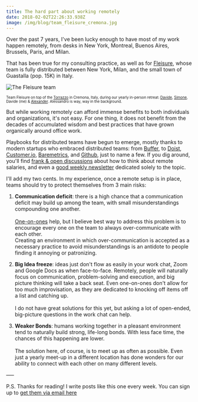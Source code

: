 ```yaml
---
title: The hard part about working remotely
date: 2018-02-02T22:26:33.938Z
image: /img/blog/team_fleisure_cremona.jpg
---
```

Over the past 7 years, I've been lucky enough to have most of my work happen remotely, from desks in New York, Montreal, Buenos Aires, Brussels, Paris, and Milan. 

<!--more-->

That has been true for my consulting practice, as well as for [Fleisure](https://weekly.fleisure.com), whose team is fully distributed between New York, Milan, and the small town of Guastalla (pop. 15K) in Italy.  

![The Fleisure team](/img/blog/team_fleisure_cremona.jpg)

<sub><sup>Team Fleisure on top of the [Torrazzo](https://en.wikipedia.org/wiki/Torrazzo_of_Cremona) in Cremona, Italy, during our yearly in-person retreat: [Davide](https://it.linkedin.com/in/davidepisauri/en), [Simone](https://tellini.info/), Davide (me) & [Alexander](https://ackushiw.com/). Alessandro is way, way in the background.</sup></sub>

But while working remotely can afford immense benefits to both individuals and organizations, it's not easy. For one thing, it does not benefit from the decades of accumulated wisdom and best practices that have grown organically around office work. 

Playbooks for distributed teams have begun to emerge, mostly thanks to modern startups who embraced distributed teams: from [Buffer](https://open.buffer.com/no-office/), to [Doist](https://blog.doist.com/https-blog-doist-com-managing-remote-teams-622521189e80), [Customer.io](https://customer.io/blog/Lessons-from-becoming-a-remote-team.html), [Baremetrics](https://baremetrics.com/blog/building-remote-team), and [Github](https://resources.github.com/webcasts/GitHub-communicating-with-remote-teams/), just to name a few. If you dig around, you'll find [frank & open discussions](https://twitter.com/joelgascoigne/status/938398704746336256) about how to think about remote salaries, and even a [good weekly newsletter](https://remotive.io/community/) dedicated solely to the topic.

I'll add my two cents. In my experience, once a remote setup is in place, teams should try to protect themselves from 3 main risks: 

1. **Communication deficit**: there is a high chance that a communication deficit may build up among the team, with small misunderstandings compounding one another. \
   \
   [One-on-ones](https://a16z.com/2012/08/30/one-on-one/) help, but I believe best way to address this problem is to encourage every one on the team to always over-communicate with each other.\
   Creating an environment in which over-communication is accepted as a necessary practice to avoid misunderstandings is an antidote to people finding it annoying or patronizing. 

2. **Big Idea freeze**: ideas just don't flow as easily in your work chat, Zoom and Google Docs as when face-to-face. Remotely, people will naturally focus on communication, problem-solving and execution, and big picture thinking will take a back seat. Even one-on-ones don't allow for too much improvisation, as they are dedicated to knocking off items off a list and catching up.\
   \
   I do not have great solutions for this yet, but asking a lot of open-ended, big-picture questions in the work chat can help. 

3. **Weaker Bonds**: humans working together in a pleasant environment tend to naturally build strong, life-long bonds. With less face time, the chances of this happening are lower.  \
   \
   The solution here, of course, is to meet up as often as possible. Even just a yearly meet-up in a different location has done wonders for our ability to connect with each other on many different levels. 


–––

P.S. Thanks for reading! I write posts like this one every week. You can sign up to [get them via email here](http://eepurl.com/cSDdRr)
